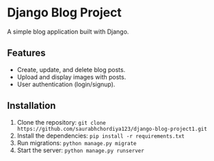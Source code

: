 # Django Blog Project

A simple blog application built with Django.

## Features

- Create, update, and delete blog posts.
- Upload and display images with posts.
- User authentication (login/signup).

## Installation

1. Clone the repository: `git clone https://github.com/saurabhchordiya123/django-blog-project1.git`
2. Install the dependencies: `pip install -r requirements.txt`
3. Run migrations: `python manage.py migrate`
4. Start the server: `python manage.py runserver`
